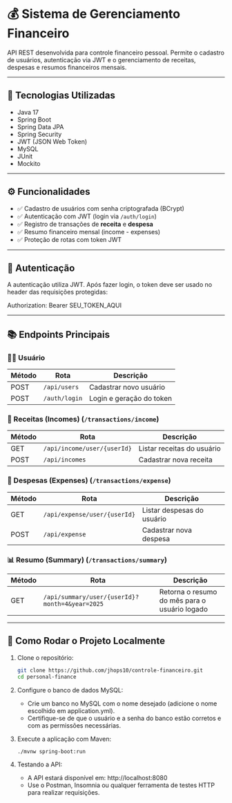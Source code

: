 # 💰 Sistema de Gerenciamento Financeiro

API REST desenvolvida para controle financeiro pessoal. Permite o cadastro de usuários, autenticação via JWT e o gerenciamento de receitas, despesas e resumos financeiros mensais.

---

## 🚀 Tecnologias Utilizadas

- Java 17
- Spring Boot
- Spring Data JPA
- Spring Security
- JWT (JSON Web Token)
- MySQL
- JUnit
- Mockito

---

## ⚙️ Funcionalidades

- ✅ Cadastro de usuários com senha criptografada (BCrypt)
- ✅ Autenticação com JWT (login via `/auth/login`)
- ✅ Registro de transações de **receita** e **despesa**
- ✅ Resumo financeiro mensal (income - expenses)
- ✅ Proteção de rotas com token JWT

---

## 🔐 Autenticação

A autenticação utiliza JWT. Após fazer login, o token deve ser usado no header das requisições protegidas:

Authorization: Bearer SEU_TOKEN_AQUI


---

## 📚 Endpoints Principais

### 🧑‍💼 Usuário

| Método | Rota        | Descrição               |
|--------|-------------|--------------------------|
| POST   | `/api/users`    | Cadastrar novo usuário   |
| POST   | `/auth/login` | Login e geração do token |

### 💸 Receitas (Incomes) (`/transactions/income`)

| Método | Rota                   | Descrição              |
|--------|------------------------|-------------------------|
| GET    | `/api/income/user/{userId}` | Listar receitas do usuário |
| POST   | `/api/incomes` | Cadastrar nova receita  |

### 🧾 Despesas (Expenses) (`/transactions/expense`)

| Método | Rota                    | Descrição              |
|--------|-------------------------|-------------------------|
| GET    | `/api/expense/user/{userId}` | Listar despesas do usuário |
| POST   | `/api/expense` | Cadastrar nova despesa  |

### 📊 Resumo (Summary) (`/transactions/summary`)

| Método | Rota                            | Descrição                           |
|--------|----------------------------------|--------------------------------------|
| GET    | `/api/summary/user/{userId}?month=4&year=2025` | Retorna o resumo do mês para o usuário logado |

---

## 🔧 Como Rodar o Projeto Localmente

1. Clone o repositório:
   ```bash
   git clone https://github.com/jhops10/controle-financeiro.git
   cd personal-finance

2. Configure o banco de dados MySQL:
   - Crie um banco no MySQL com o nome desejado (adicione o nome escolhido em application.yml).
   - Certifique-se de que o usuário e a senha do banco estão corretos e com as permissões necessárias.
   
4. Execute a aplicação com Maven:
   ```bash
   ./mvnw spring-boot:run

5. Testando a API:
   - A API estará disponível em: http://localhost:8080
   - Use o Postman, Insomnia ou qualquer ferramenta de testes HTTP para realizar requisições.
